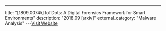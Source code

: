 ---
title: "[1809.00745] IoTDots: A Digital Forensics Framework for Smart Environments"
description: "2018.09 [arxiv]"
external_category: "Malware Analysis"
---[Visit Website](https://arxiv.org/abs/1809.00745)

